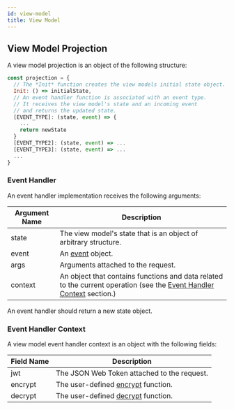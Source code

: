 ```yaml
---
id: view-model
title: View Model
---
```


## View Model Projection

A view model projection is an object of the following structure:

```js
const projection = {
  // The *Init* function creates the view models initial state object.
  Init: () => initialState,
  // An event handler function is associated with an event type.
  // It receives the view model's state and an incoming event
  // and returns the updated state.
  [EVENT_TYPE]: (state, event) => {
    ...
    return newState
  }
  [EVENT_TYPE2]: (state, event) => ...
  [EVENT_TYPE3]: (state, event) => ...
  ...
}
```

### Event Handler

An event handler implementation receives the following arguments:

| Argument Name | Description                                                                                                                                    |
| ------------- | ---------------------------------------------------------------------------------------------------------------------------------------------- |
| state         | The view model's state that is an object of arbitrary structure.                                                                               |
| event         | An [event](event.md) object.                                                                                                                   |
| args          | Arguments attached to the request.                                                                                                             |
| context       | An object that contains functions and data related to the current operation (see the [Event Handler Context](#event-handler-context) section.) |

An event handler should return a new state object.

### Event Handler Context

A view model event handler context is an object with the following fields:

| Field Name | Description                                            |
| ---------- | ------------------------------------------------------ |
| jwt        | The JSON Web Token attached to the request.            |
| encrypt    | The user-defined [encrypt](../encryption.md) function. |
| decrypt    | The user-defined [decrypt](../encryption.md) function. |
